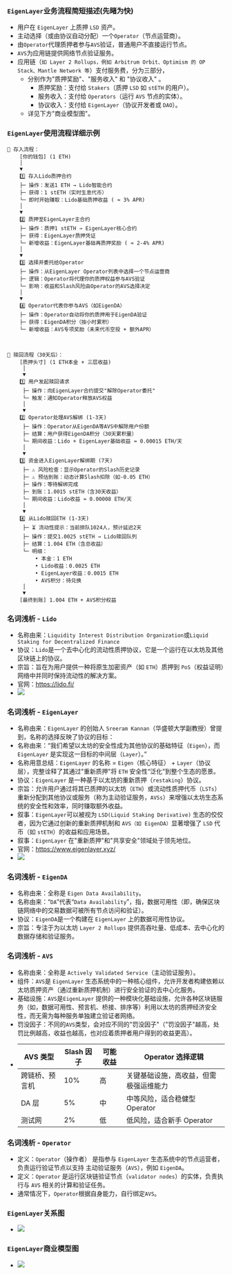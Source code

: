 ### ```EigenLayer```业务流程简短描述(先睹为快)
- 用户在 ```EigenLayer``` 上质押 ```LSD``` 资产。
- 主动选择（或由协议自动分配）一个```Operator```（节点运营商）。
- 由```Operator```代理质押者参与```AVS```验证，普通用户不直接运行节点。
- ```AVS```为应用链提供网络节点验证服务。
- 应用链（```如 Layer 2 Rollups，例如 Arbitrum Orbit、Optimism 的 OP Stack、Mantle Network 等```）支付服务费，分为三部分，
  - 分别作为"质押奖励"、"服务收入" 和 "协议收入" 。
    - 质押奖励：支付给 ```Stakers```（质押 ```LSD``` 如 ```stETH``` 的用户）。
    - 服务收入：支付给 ```Operators```（运行 ```AVS``` 节点的实体）。
    - 协议收入：支付给 ```EigenLayer```（协议开发者或 ```DAO```）。
  - 详见下方"商业模型图"。

### ```EigenLayer```使用流程详细示例
```
🔵 存入流程：
    [你的钱包] (1 ETH)
    │
    ▼
    1️⃣ 存入Lido质押合约
    ├─ 操作：发送1 ETH → Lido智能合约
    ├─ 获得：1 stETH（实时生息代币）
    └─ 即时开始赚取：Lido基础质押收益 ( ≈ 3% APR)
    │
    ▼
    2️⃣ 质押至EigenLayer主合约
    ├─ 操作：质押1 stETH → EigenLayer核心合约
    ├─ 获得：EigenLayer质押凭证
    └─ 新增收益：EigenLayer基础再质押奖励 ( ≈ 2-4% APR)
    │
    ▼
    3️⃣ 选择并委托给Operator
    ├─ 操作：从EigenLayer Operator列表中选择一个节点运营商
    ├─ 逻辑：Operator将代理你的质押权益参与AVS验证
    └─ 影响：收益和Slash风险由Operator的AVS选择决定
    │
    ▼
    4️⃣ Operator代表你参与AVS（如EigenDA）
    ├─ 操作：Operator自动将你的质押用于EigenDA验证
    ├─ 获得：EigenDA积分（按小时累积）
    └─ 新增收益：AVS专项奖励（未来代币空投 + 额外APR）



🔴 赎回流程（30天后）：
    [质押头寸] (1 ETH本金 + 三层收益)
     │
     ▼
    1️⃣ 用户发起赎回请求
     ├─ 操作：向EigenLayer合约提交"解除Operator委托"
     └─ 触发：通知Operator释放AVS权益
     │
     ▼
    2️⃣ Operator处理AVS解绑 (1-3天)
     ├─ 操作：Operator从EigenDA等AVS中解除用户份额
     ├─ 结算：用户获得EigenDA积分（30天累积量）
     └─ 期间收益：Lido + EigenLayer基础收益 ≈ 0.00015 ETH/天
     │
     ▼
    3️⃣ 资金进入EigenLayer解绑期 (7天)
     ├─ ⚠️ 风险检查：显示Operator的Slash历史记录
     ├─ ⚠️ 预估到账：动态计算Slash扣除（如-0.05 ETH）
     ├─ 操作：等待解绑完成
     ├─ 到账：1.0015 stETH（含30天收益）
     └─ 期间收益：Lido收益 ≈ 0.00008 ETH/天
     │
     ▼
    4️⃣ 从Lido赎回ETH (1-3天)
     ├─ ⏳ 流动性提示：当前排队1024人，预计延迟2天
     ├─ 操作：提交1.0025 stETH → Lido赎回队列
     ├─ 结算：1.004 ETH（含总收益）
     └─ 明细：
         • 本金：1 ETH
         • Lido收益：0.0025 ETH
         • EigenLayer收益：0.0015 ETH
         • AVS积分：待兑换
     │
     ▼
    [最终到账] 1.004 ETH + AVS积分权益
```

### 名词浅析 - ```Lido```
- 名称由来：```Liquidity Interest Distribution Organization```或```Liquid Staking for Decentralized Finance```
- 协议：```Lido```是一个去中心化的流动性质押协议，它是一个运行在以太坊及其他区块链上的协议。
- 宗旨：旨在为用户提供一种将原生加密资产（如 ```ETH```）质押到 ```PoS```（权益证明）网络中并同时保持流动性的解决方案。
- 官网：https://lido.fi/
- ![](../images/日期/PixPin_20250517_152901.png "")

### 名词浅析 - ```EigenLayer```
- 名称由来：```EigenLayer``` 的创始人 ```Sreeram Kannan```（华盛顿大学副教授）曾提到，名称的选择反映了协议的目标：
- 名称由来：“我们希望以太坊的安全性成为其他协议的基础特征（```Eigen```），而 ```EigenLayer``` 是实现这一目标的中间层（```Layer```）。”
- 名称用意总结：```EigenLayer``` 的名称 = ```Eigen```（核心特征） + ```Layer```（协议层），完整诠释了其通过"重新质押"将 ```ETH``` 安全性“泛化”到整个生态的愿景。
- 协议：```EigenLayer``` 是一种基于以太坊的重新质押（```restaking```）协议。
- 宗旨：允许用户通过将其已质押的以太坊（```ETH```）或流动性质押代币（```LSTs```）重新分配到其他协议或服务（称为主动验证服务，```AVSs```）来增强以太坊生态系统的安全性和效率，同时赚取额外收益。
- 叙事：```EigenLayer```可以被视为 ```LSD(Liquid Staking Derivative)``` 生态的佼佼者，因为它通过创新的重新质押机制和 ```AVS（如 EigenDA）```显著增强了 ```LSD``` 代币（如 ```stETH```）的收益和应用场景。
- 叙事：```EigenLayer``` 在"重新质押"和"共享安全"领域处于领先地位。
- 官网：https://www.eigenlayer.xyz/
- ![](../images/日期/PixPin_20250517_154147.png "")

### 名词浅析 - ```EigenDA```
- 名称由来：全称是 ```Eigen Data Availability```。
- 名称由来：“```DA```”代表“```Data Availability```”，指，数据可用性（即，确保区块链网络中的交易数据可被所有节点访问和验证）。
- 协议：```EigenDA```是一个构建在 ```EigenLayer``` 上的数据可用性协议。
- 宗旨：专注于为以太坊 ```Layer 2 Rollups``` 提供高吞吐量、低成本、去中心化的数据存储和验证服务。

### 名词浅析 - ```AVS```
- 名称由来：全称是 ```Actively Validated Service```（主动验证服务）。
- 组件：```AVS```是 ```EigenLayer``` 生态系统中的一种核心组件，允许开发者构建依赖以太坊质押资产（通过重新质押机制）进行安全验证的去中心化服务。
- 基础设施：```AVS```是```EigenLayer``` 提供的一种模块化基础设施，允许各种区块链服务（如，数据可用性、预言机、桥接、排序等）利用以太坊的质押经济安全性，而无需为每种服务单独建立验证者网络。
- 罚没因子：不同的```AVS```类型，会对应不同的"罚没因子"（"罚没因子"越高，处罚比例越高，收益也越高，也对应着质押者用户得到的收益更高）。
- 
  | AVS 类型  | Slash 因子 | 可能收益 | Operator 选择逻辑 |
  |---------|------------|----------|-------------------|
  | 跨链桥、预言机 | 10%        | 高       | 关键基础设施，高收益，但需极强运维能力 |
  | DA 层    | 5%         | 中       | 中等风险，适合稳健型 Operator |
  | 测试网     | 2%         | 低       | 低风险，适合新手 Operator |

### 名词浅析 - ```Operator```
- 定义：```Operator```（操作者） 是指参与 ```EigenLayer``` 生态系统中的节点运营者，负责运行验证节点以支持 主动验证服务（```AVS```），例如 ```EigenDA```。
- 定义：```Operator``` 是运行区块链验证节点（```validator nodes```）的实体，负责执行与 ```AVS``` 相关的计算和验证任务。
- 通常情况下，```Operator```根据自身能力，自行绑定```AVS```。

### ```EigenLayer```关系图
- ![](../images/日期/PixPin_20250517_163817.png "")

### ```EigenLayer```商业模型图
- ![](../images/日期/PixPin_20250517_165955.png "")
